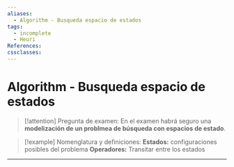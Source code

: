 ```yaml
---
aliases:
  - Algorithm - Busqueda espacio de estados
tags:
  - incomplete
  - Heuri
References: 
cssclasses:
---
```

# Algorithm - Busqueda espacio de estados

> [!attention] Pregunta de examen:
> En el examen habrá seguro una **modelización de un problmea de búsqueda con espacios de estado**. 
> 


> [!example] Nomenglatura y definiciones: 
> **Estados:** configuraciones posibles del problema
> **Operadores:** Transitar entre los estados
> 
>  


***